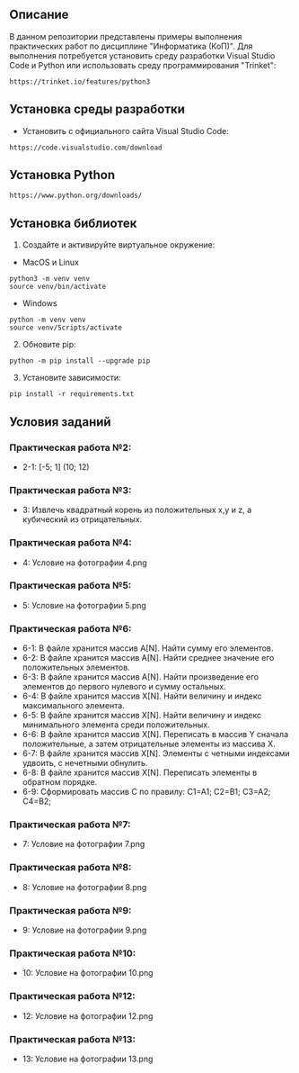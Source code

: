 ## Описание
В данном репозитории представлены примеры выполнения практических работ по дисциплине "Информатика (КоП)".
Для выполнения потребуется установить среду разработки Visual Studio Code и Python или использовать среду программирования "Trinket":
```
https://trinket.io/features/python3
```

## Установка среды разработки

- Установить с официального сайта Visual Studio Code:
```
https://code.visualstudio.com/download
```

## Установка Python
```
https://www.python.org/downloads/
```

## Установка библиотек

1. Создайте и активируйте виртуальное окружение:

- MacOS и Linux
```
python3 -m venv venv
source venv/bin/activate
```
- Windows
```
python -m venv venv
source venv/Scripts/activate
```

2. Обновите pip:
```
python -m pip install --upgrade pip
```

3. Установите зависимости:
```
pip install -r requirements.txt 
```

## Условия заданий

### Практическая работа №2:
   - 2-1: [-5; 1] (10; 12)

### Практическая работа №3:
   - 3: Извлечь квадратный корень из положительных x,y и z, а кубический из отрицательных.

### Практическая работа №4:
   - 4: Условие на фотографии 4.png 

### Практическая работа №5:
   - 5: Условие на фотографии 5.png

### Практическая работа №6:
   - 6-1: В файле хранится массив A[N]. Найти сумму его элементов.
   - 6-2: В файле хранится массив A[N]. Найти среднее значение его положительных элементов.
   - 6-3: В файле хранится массив A[N]. Найти произведение его элементов до первого нулевого и сумму остальных.
   - 6-4: В файле хранится массив X[N]. Найти величину и индекс максимального элемента.
   - 6-5: В файле хранится массив X[N]. Найти величину и индекс минимального элемента среди положительных.
   - 6-6: В файле хранится массив X[N]. Переписать в массив Y сначала положительные, а затем отрицательные элементы из массива X.
   - 6-7: В файле хранится массив X[N]. Элементы с четными индексами удвоить, с нечетными обнулить.
   - 6-8: В файле хранится массив X[N]. Переписать элементы в обратном порядке.
   - 6-9: Сформировать массив C по правилу: C1=A1; C2=B1; C3=A2; C4=B2;

### Практическая работа №7:
   - 7: Условие на фотографии 7.png

### Практическая работа №8:
   - 8: Условие на фотографии 8.png

### Практическая работа №9:
   - 9: Условие на фотографии 9.png

### Практическая работа №10:
   - 10: Условие на фотографии 10.png

### Практическая работа №12:
   - 12: Условие на фотографии 12.png

### Практическая работа №13:
   - 13: Условие на фотографии 13.png